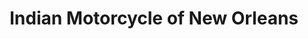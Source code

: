 ---
title: "Indian Motorcycle of New Orleans"
url: /st-rose/indian-motorcycle-of-new-orleans/
shop: motorcycle
---